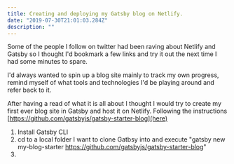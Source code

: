 ```yaml
---
title: Creating and deploying my Gatsby blog on Netlify.
date: "2019-07-30T21:01:03.284Z"
description: ""
---
```


Some of the people I follow on twitter had been raving about Netlify and Gatsby so I thought I'd bookmark a few links and try it out the next time I had some minutes to spare. 

I'd always wanted to spin up a blog site mainly to track my own progress, remind myself of what tools and technologies I'd be playing around and refer back to it. 

After having a read of what it is all about I thought I would try to create my first ever blog site in Gatsby and host it on Netlify. Following the instructions [https://github.com/gatsbyjs/gatsby-starter-blog](here)

1. Install Gatsby CLI
2. cd to a local folder I want to clone Gatbsy into and execute "gatsby new my-blog-starter https://github.com/gatsbyjs/gatsby-starter-blog"
3. 
